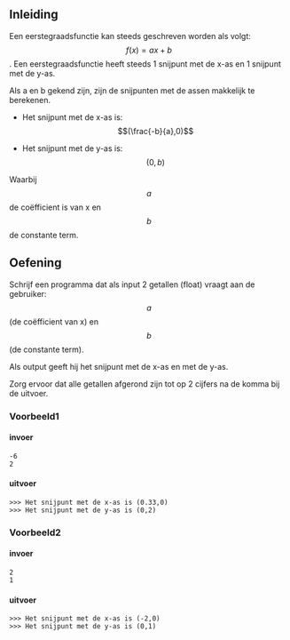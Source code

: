 ## Inleiding
Een eerstegraadsfunctie kan steeds geschreven worden als volgt: $$f(x)=ax+b$$. Een eerstegraadsfunctie heeft steeds 1 snijpunt met de x-as en 1 snijpunt met de y-as.

Als a en b gekend zijn, zijn de snijpunten met de assen makkelijk te berekenen. 

* Het snijpunt met de x-as is: $$(\frac{-b}{a},0)$$

* Het snijpunt met de y-as is: $$(0,b)$$

Waarbij $$a$$ de coëfficient is van x en $$b$$ de constante term.

## Oefening

Schrijf een programma dat als input 2 getallen (float) vraagt aan de gebruiker: $$a$$ (de coëfficient  van x) en $$b$$ (de constante term).

Als output geeft hij het snijpunt met de x-as en met de y-as.

Zorg ervoor dat alle getallen afgerond zijn tot op 2 cijfers na de komma bij de uitvoer.

### Voorbeeld1

#### invoer

```console?lang=python&prompt=>>>
-6
2
```
#### uitvoer
```console?lang=python&prompt=>>>
>>> Het snijpunt met de x-as is (0.33,0)
>>> Het snijpunt met de y-as is (0,2)
```

### Voorbeeld2

#### invoer

```console?lang=python&prompt=>>>
2
1
```
#### uitvoer
```console?lang=python&prompt=>>>
>>> Het snijpunt met de x-as is (-2,0)
>>> Het snijpunt met de y-as is (0,1)
```

